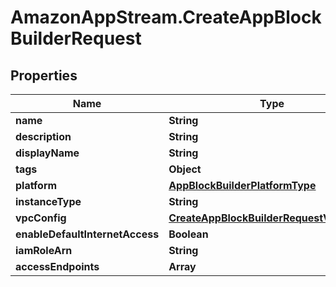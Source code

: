 # AmazonAppStream.CreateAppBlockBuilderRequest

## Properties

Name | Type | Description | Notes
------------ | ------------- | ------------- | -------------
**name** | **String** |  | 
**description** | **String** |  | [optional] 
**displayName** | **String** |  | [optional] 
**tags** | **Object** |  | [optional] 
**platform** | [**AppBlockBuilderPlatformType**](AppBlockBuilderPlatformType.md) |  | 
**instanceType** | **String** |  | 
**vpcConfig** | [**CreateAppBlockBuilderRequestVpcConfig**](CreateAppBlockBuilderRequestVpcConfig.md) |  | 
**enableDefaultInternetAccess** | **Boolean** |  | [optional] 
**iamRoleArn** | **String** |  | [optional] 
**accessEndpoints** | **Array** |  | [optional] 


